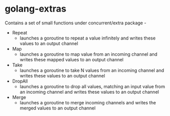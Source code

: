 # golang-extras

Contains a set of small functions under concurrent/extra package - 
+ Repeat
  + launches a goroutine to repeat a value infinitely and writes these values to an output channel
+ Map
  + launches a goroutine to map value from an incoming channel and writes these mapped values to an output channel
+ Take
  + launches a goroutine to take N values from an incoming channel and writes these values to an output channel
+ DropAll
  + launches a goroutine to drop all values, matching an input value from an incoming channel and writes these values to an output channel
+ Merge
  + launches a goroutine to merge incoming channels and writes the merged values to an output channel
